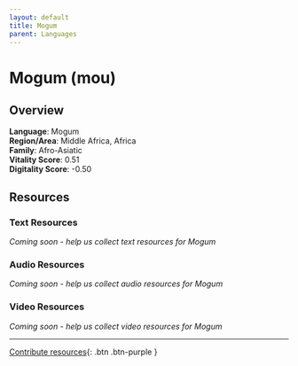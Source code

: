 ```yaml
---
layout: default
title: Mogum
parent: Languages
---
```


# Mogum (mou)

## Overview

**Language**: Mogum  
**Region/Area**: Middle Africa, Africa  
**Family**: Afro-Asiatic  
**Vitality Score**: 0.51  
**Digitality Score**: -0.50  

## Resources

### Text Resources
*Coming soon - help us collect text resources for Mogum*

### Audio Resources
*Coming soon - help us collect audio resources for Mogum*

### Video Resources
*Coming soon - help us collect video resources for Mogum*

---

[Contribute resources](https://fairtrain.github.io/){: .btn .btn-purple }

